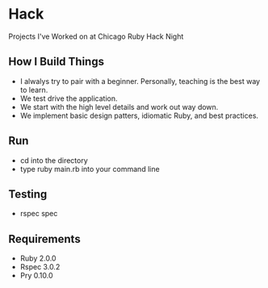 # Hack

Projects I've Worked on at Chicago Ruby Hack Night

## How I Build Things
* I alwalys try to pair with a beginner.  Personally, teaching is the best way to learn.
* We test drive the application.
* We start with the high level details and work out way down.
* We implement basic design patters, idiomatic Ruby, and best practices.

## Run
* cd into the directory
* type ruby main.rb into your command line

## Testing
* rspec spec

## Requirements

* Ruby  2.0.0
* Rspec 3.0.2
* Pry   0.10.0
